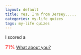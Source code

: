 ```yaml
---
layout: default
title: Yes, I'm from Jersey.....
categories: my-life quizes
tags: my-life quizes
---
```

I scored a 


<font SIZE="3" COLOR="#FF0000">71%</font>
<a href="http://www.quizie.com/test.php?testid=292151&amp;rn=%n">What about you?</a>